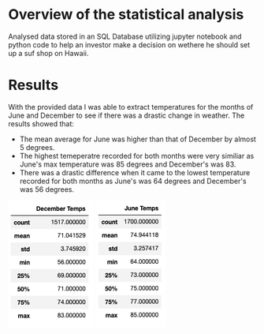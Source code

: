 # Overview of the statistical analysis

Analysed data stored in an SQL Database utilizing jupyter notebook and python code to help an investor make a decision on wethere he should set up a suf shop on Hawaii. 

# Results

With the provided data I was able to extract temperatures for the months of June and December to see if there was a drastic change in weather. The results showed that:
  - The mean average for June was higher than that of December by almost 5 degrees.
  - The highest temeperatre recorded for both months were very similiar as June's max temperature was 85 degrees and December's was 83.
  - There was a drastic difference when it came to the lowest temperature recorded for both months as June's was 64 degrees and December's was 56 degrees. 
 
![](Dec_Temps_stats.png)
![](June_Temps_stats.png)
